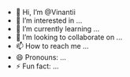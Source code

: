 - 👋 Hi, I’m @Vinantii
- 👀 I’m interested in ...
- 🌱 I’m currently learning ...
- 💞️ I’m looking to collaborate on ...
- 📫 How to reach me ...
- 😄 Pronouns: ...
- ⚡ Fun fact: ...

<!---
Vinantii/Vinantii is a ✨ special ✨ repository because its `README.md` (this file) appears on your GitHub profile.
You can click the Preview link to take a look at your changes.
--->
